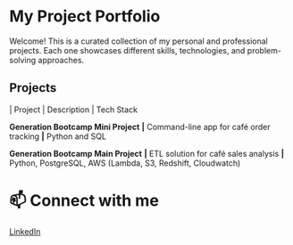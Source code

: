 # My Project Portfolio
Welcome! This is a curated collection of my personal and professional projects. Each one showcases different skills, technologies, and problem-solving approaches.
## Projects
| Project | Description | Tech Stack
 
**Generation Bootcamp Mini Project** **|** Command-line app for café order tracking **|** Python and SQL

**Generation Bootcamp Main Project** **|** ETL solution for café sales analysis **|** Python, PostgreSQL, AWS (Lambda, S3, Redshift, Cloudwatch)

# 📫 Connect with me
[LinkedIn](https://www.linkedin.com/in/damilareteller)


